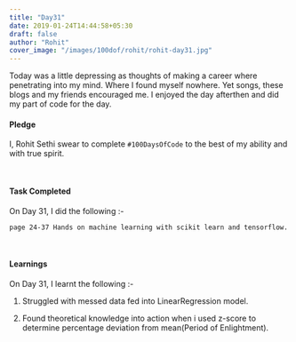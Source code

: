 ```yaml
---
title: "Day31"
date: 2019-01-24T14:44:58+05:30
draft: false
author: "Rohit"
cover_image: "/images/100dof/rohit/rohit-day31.jpg"
---
```

Today was a little depressing as thoughts of making a career where penetrating into my mind. Where I found myself nowhere. Yet songs, these blogs and my friends encouraged me. I enjoyed the day afterthen and did my part of code for the day.
<!--more-->
#### Pledge
I, Rohit Sethi swear to complete `#100DaysOfCode` to the best of my ability and with true spirit.

<br>

#### Task Completed
On Day 31, I did the following :-

```
page 24-37 Hands on machine learning with scikit learn and tensorflow.
```
<br>

#### Learnings
On Day 31, I learnt the following :-

1. Struggled with messed data fed into LinearRegression model.

2. Found theoretical knowledge into action when i used z-score to determine percentage deviation from mean(Period of Enlightment).

<br/> 


